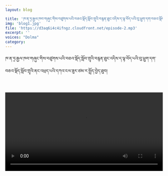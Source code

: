 ```yaml
---
layout: blog

title: 'ཁ་ན་ཏྲ་རྒྱལ་ཁབ་གཞུང་གིས་བཙུགས་པའི་བཅའ་སྡོད་སློབ་གྲྭའི་བརྙན་ཐུང་འདིས་ད་ལྟ་བོད་པའི་བུ་ཕྲུག་དག་བཅའ་སྡོད་སློབ་གྲྭའི་ནང་འཕྲད་པའི་དཀའ་ངལ་ཟུར་ཙམ་ར་སྤྲོད་བྱེད་ཐུབ།'
img: 'blog1.jpg'
file: 'https://d3aq6i4c4ifngz.cloudfront.net/episode-2.mp3'
excerpt: ''
voices: "Dolma"
category: 
---
```


ཁ་ན་ཏྲ་རྒྱལ་ཁབ་གཞུང་གིས་བཙུགས་པའི་བཅའ་སྡོད་སློབ་གྲྭའི་བརྙན་ཐུང་འདིས་ད་ལྟ་བོད་པའི་བུ་ཕྲུག་དག་བཅའ་སྡོད་སློབ་གྲྭའི་ནང་འཕྲད་པའི་དཀའ་ངལ་ཟུར་ཙམ་ར་སྤྲོད་བྱེད་ཐུབ།



<br>

<video type="video/mp4" width="100%" src="https://karkhung.s3.amazonaws.com/audio/video/Tibetan+translation+vice+residential+school.mp4" controls="true" playsinline></video>
